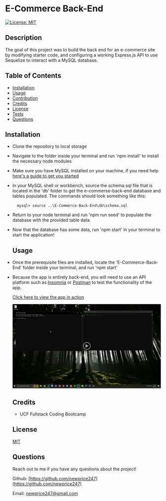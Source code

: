 # E-Commerce Back-End
  [![License: MIT](https://img.shields.io/badge/License-MIT-yellow.svg)](https://opensource.org/licenses/MIT)
  ## Description

  The goal of this project was to build the back end for an e-commerce site by modifying starter code, and configuring a working Express.js API to use Sequelize to interact with a MySQL database.

  ## Table of Contents 
  
  - [Installation](#installation)
  - [Usage](#usage)
  - [Contribution](#contribution)
  - [Credits](#credits)
  - [License](#license)
  - [Tests](#tests)
  - [Questions](#questions)

  ## Installation
* Clone the repository to local storage
* Navigate to the folder inside your terminal and run 'npm install' to install the necessary node modules
* Make sure you have MySQL installed on your machine, if you need help [here's a guide to get you started](https://coding-boot-camp.github.io/full-stack/mysql/mysql-installation-guide)

* In your MySQL shell or workbench, source the schema.sql file that is located in the 'db' folder to get the e-commerse-back-end database and tables populated. The commands should look something like this: 

        mysql> source ..\E-Commerce-Back-End\db\schema.sql

* Return to your node terminal and run 'npm run seed' to populate the database with the provided table data.

* Now that the database has some data, run 'npm start' in your terminal to start the application! 
 

  

  ## Usage
* Once the prerequisite files are installed, locate the 'E-Commerce-Back-End' folder inside your terminal, and run 'npm start'

* Because the app is entirely back-end, you will need to use an API platform such as [Insomnia](https://docs.insomnia.rest/insomnia/get-started#:~:text=Insomnia%20is%20an%20open%20source,code%20generation%2C%20and%20environment%20variables.) or [Postman](https://www.postman.com/) to test the functionality of the app.


    [Click here to view the app in action](https://drive.google.com/file/d/1STiGIJiF43sKlfpDXGPgdc_MC4mh00Tn/view)

    [![Alt text](<Screenshot 2023-09-28 133034.png>)](https://drive.google.com/file/d/1STiGIJiF43sKlfpDXGPgdc_MC4mh00Tn/view)

  ## Credits

  * UCF Fullstack Coding Bootcamp

  ## License

  [MIT](https://opensource.org/licenses/MIT)


  ## Questions
  
  Reach out to me if you have any questions about the project!
  
  Github: [https://github.com/newprice247](https://github.com/newprice247)
  
  Email: newprice247@gmail.com
